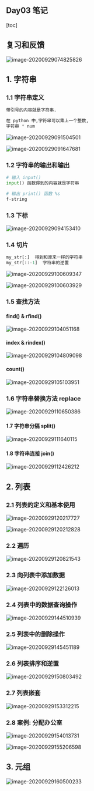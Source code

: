 ## Day03 笔记

[toc]

## 复习和反馈

![image-20200929074825826](day03.assets/image-20200929074825826.png)

## 1. 字符串

### 1.1 字符串定义

```python
带引号的内容就是字符串.

在 python 中,字符串可以乘上一个整数, 
字符串 * num
```

![image-20200929091504501](day03.assets/image-20200929091504501.png)

![image-20200929091647681](day03.assets/image-20200929091647681.png)

### 1.2 字符串的输出和输出

```python
# 输入 input()
input() 函数得到的内容就是字符串

# 输出 print() 函数 %s 
f-string 
```

### 1.3 下标

![image-20200929094153410](day03.assets/image-20200929094153410.png)

### 1.4 切片

```python
my_str[:]  得到和原来一样的字符串
my_str[::-1]  字符串的逆置
```



![image-20200929100609347](day03.assets/image-20200929100609347.png)

![image-20200929100603929](day03.assets/image-20200929100603929.png)

### 1.5 查找方法

#### find() & rfind()

![image-20200929104051168](day03.assets/image-20200929104051168.png)

#### index & rindex()

![image-20200929104809098](day03.assets/image-20200929104809098.png)

#### count()

![image-20200929105103951](day03.assets/image-20200929105103951.png)

### 1.6 字符串替换方法 replace

![image-20200929110650386](day03.assets/image-20200929110650386.png)

#### 1.7 字符串分隔 split()

![image-20200929111640115](day03.assets/image-20200929111640115.png)

#### 1.8 字符串连接 join()

![image-20200929112426212](day03.assets/image-20200929112426212.png)

## 2. 列表

### 2.1 列表的定义和基本使用

![image-20200929120217727](day03.assets/image-20200929120217727.png)

![image-20200929120212828](day03.assets/image-20200929120212828.png)



### 2.2 遍历

![image-20200929120821543](day03.assets/image-20200929120821543.png)

### 2.3 向列表中添加数据

![image-20200929122126013](day03.assets/image-20200929122126013.png)

### 2.4 列表中的数据查询操作

![image-20200929144510939](day03.assets/image-20200929144510939.png)

### 2.5 列表中的删除操作

![image-20200929145451189](day03.assets/image-20200929145451189.png)

### 2.6 列表排序和逆置

![image-20200929150803492](day03.assets/image-20200929150803492.png)

### 2.7 列表嵌套

![image-20200929153312215](day03.assets/image-20200929153312215.png)

### 2.8 案例: 分配办公室

![image-20200929154013731](day03.assets/image-20200929154013731.png)

![image-20200929155206598](day03.assets/image-20200929155206598.png)



## 3. 元组

![image-20200929160500233](day03.assets/image-20200929160500233.png)